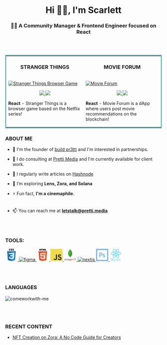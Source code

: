<h1 align="center">Hi 👋🏾, I'm Scarlett</h1>
<h3 align="center"> 💃🏿 A Community Manager & Frontend Engineer focused on React</h3>
<br></br>

<table bordercolor="#66b2b2">
  
  <tr>
    <td width="50%" valign="top">
      <h3 align="center">STRANGER THINGS</h3>
        <br />
        <a target="_blank" href="https://terra-game-pearl.vercel.app/">
            <img src="https://github.com/comeworkwith-me/stranger-things/blob/main/public/Stranger%20Things.png?raw=true" width="100%" alt="Stranger Things Browser Game"/>
        </a>
        <br />
        <p align="center">
          
  <a href="https://github.com/comeworkwith-me/Stranger-Things" target="_blank">
    <img src="https://img.shields.io/static/v1?label=|&message=REPO&color=23555f&style=plastic&logo=github&logo-color=white"/>
  </a>  
  <a href="https://terra-game-pearl.vercel.app/" target="_blank">
    <img src="https://img.shields.io/static/v1?label=|&message=WEBSITE&color=cdf998&style=plastic&logo=wordpress&logo-color=white"/>
  </a>
      </p>
        <p><strong>React</strong> - Stranger Things is a browser game based on the Netflix series!</p>
    </td>
    <td width="50%" valign="top">
      <h3 align="center">MOVIE FORUM</h3>
        <br />
      <a target="_blank" href="https://movies.scarlett-spade.repl.co/">
            <img src="https://github.com/comeworkwith-me/ETHEREUM-WEB-APP/blob/main/movie_app.png?raw=true" width="100%"  alt="Movie Forum"/>
        </a>
        <br />
        <p align="center">
          
  <a href="https://github.com/comeworkwith-me/Movie-Forum" target="_blank">
    <img src="https://img.shields.io/static/v1?label=|&message=REPO&color=23555f&style=plastic&logo=github&logo-color=white"/>
  </a>
  <a href="https://movies.scarlett-spade.repl.co/" target="_blank">
    <img src="https://img.shields.io/static/v1?label=|&message=WEBSITE&color=cdf998&style=plastic&logo=wordpress&logo-color=white"/>
  </a>
      </p>
        <p><strong>React</strong> - Movie Forum is a dApp where users post movie recommendations on the blockchain!</p>
    </td>
  </tr>
</table>

### ABOUT ME

- 🚀 I'm the founder of [build pr3tti](https://buildpr3tti.xyz/) and I'm interested in partnerships.
- 💜 I do consulting at [Pretti Media](https://pretti.media/) and I'm currently available for client work.

- 📝 I regularly write articles on [Hashnode](https://scarlettspade.hashnode.dev/)

- 🌱 I’m exploring **Lens, Zora, and Solana**

- ⚡ Fun fact, **I'm a cinemaphile.**
<br></br>

- 📫 You can reach me at **letstalk@pretti.media**

<br></br>
<h3 align="left">TOOLS:</h3>
<p align="left"> <a href="https://www.w3schools.com/css/" target="_blank" rel="noreferrer"> <img src="https://raw.githubusercontent.com/devicons/devicon/master/icons/css3/css3-original-wordmark.svg" alt="css3" width="40" height="40"/> </a> <a href="https://www.figma.com/" target="_blank" rel="noreferrer"> <img src="https://www.vectorlogo.zone/logos/figma/figma-icon.svg" alt="figma" width="40" height="40"/> </a> <a href="https://www.w3.org/html/" target="_blank" rel="noreferrer"> <img src="https://raw.githubusercontent.com/devicons/devicon/master/icons/html5/html5-original-wordmark.svg" alt="html5" width="40" height="40"/> </a> <a href="https://developer.mozilla.org/en-US/docs/Web/JavaScript" target="_blank" rel="noreferrer"> <img src="https://raw.githubusercontent.com/devicons/devicon/master/icons/javascript/javascript-original.svg" alt="javascript" width="40" height="40"/> </a> <a href="https://www.mongodb.com/" target="_blank" rel="noreferrer"> <img src="https://raw.githubusercontent.com/devicons/devicon/master/icons/mongodb/mongodb-original-wordmark.svg" alt="mongodb" width="40" height="40"/> </a> <a href="https://nextjs.org/" target="_blank" rel="noreferrer"> <img src="https://cdn.worldvectorlogo.com/logos/nextjs-2.svg" alt="nextjs" width="40" height="40"/> </a> <a href="https://www.photoshop.com/en" target="_blank" rel="noreferrer"> <img src="https://raw.githubusercontent.com/devicons/devicon/master/icons/photoshop/photoshop-line.svg" alt="photoshop" width="40" height="40"/> </a> <a href="https://reactjs.org/" target="_blank" rel="noreferrer"> <img src="https://raw.githubusercontent.com/devicons/devicon/master/icons/react/react-original-wordmark.svg" alt="react" width="40" height="40"/> </a> </p>
<br></br>

<h3 align="left">LANGUAGES</h3>
<p><img align="center" src="https://github-readme-stats.vercel.app/api/top-langs?username=comeworkwith-me&show_icons=true&locale=en&layout=compact&theme=jolly" alt="comeworkwith-me" /></p>

<br></br>

### RECENT CONTENT
<!-- BLOG-POST-LIST:START -->
- [NFT Creation on Zora: A No Code Guide for Creators](https://scarlettspade.hashnode.dev/no-code-nfts-on-zora)
<!-- BLOG-POST-LIST:END -->
